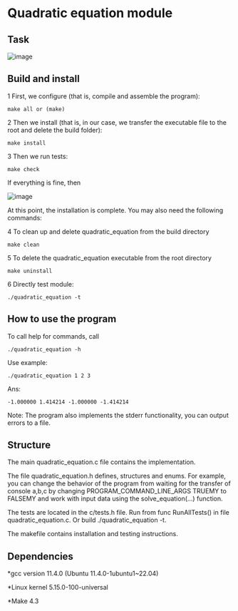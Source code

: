# Quadratic equation module

## Task

![image](https://github.com/Pavel-Robot/quadratic_equation/assets/50141984/9910074c-6523-44d5-82d3-6b6a2b735f0e)

## Build and install
1 First, we configure (that is, compile and assemble the program):

```
make all or (make) 
```

2 Then we install (that is, in our case, we transfer the executable file to the root and delete the build folder):

```
make install
```

3 Then we run tests:

```
make check
```

If everything is fine, then

![image](https://github.com/Pavel-Robot/quadratic_equation/assets/50141984/0235a4d7-6dff-47f9-b86c-16509d1c9b7a)

At this point, the installation is complete. You may also need the following commands:

4 To clean up and delete quadratic_equation from the build directory

```
make clean 
```

5 To delete the quadratic_equation executable from the root directory

```
make uninstall
```

6 Directly test module:

```
./quadratic_equation -t
```

## How to use the program

To call help for commands, call

```
./quadratic_equation -h
```

Use example:

```
./quadratic_equation 1 2 3 
```

Ans:

```
-1.000000 1.414214 -1.000000 -1.414214
```

Note: The program also implements the stderr functionality, you can output errors to a file.

## Structure

The main quadratic_equation.c file contains the implementation.

The file quadratic_equation.h defines, structures and enums.
For example, you can change the behavior of the program from waiting for the transfer of console a,b,c by changing PROGRAM_COMMAND_LINE_ARGS TRUEMY to FALSEMY and work with input data using the solve_equation(...) function.

The tests are located in the c/tests.h file. Run from func RunAllTests() in file quadratic_equation.c. Or build ./quadratic_equation -t.

The makefile contains installation and testing instructions.

## Dependencies

*gcc version 11.4.0 (Ubuntu 11.4.0-1ubuntu1~22.04)

*Linux kernel 5.15.0-100-universal

*Make 4.3
